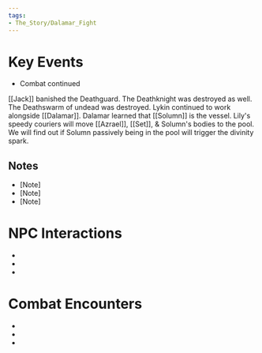 ```yaml
---
tags:
- The_Story/Dalamar_Fight
---
```

# Key Events
- Combat continued

[[Jack]] banished the Deathguard. The Deathknight was destroyed as well. The Deathswarm of undead was destroyed. Lykin continued to work alongside [[Dalamar]]. Dalamar learned that [[Solumn]] is the vessel. Lily's speedy couriers will move [[Azrael]], [[Set]], & Solumn's bodies to the pool. We will find out if Solumn passively being in the pool will trigger the divinity spark. 

## Notes
- [Note]
- [Note]
- [Note]

# NPC Interactions
- [NPC Name]: [Interaction/Outcome]
- [NPC Name]: [Interaction/Outcome]
- [NPC Name]: [Interaction/Outcome]

# Combat Encounters
- [Monster Name(s)]: [Outcome]
- [Monster Name(s)]: [Outcome]
- [Monster Name(s)]: [Outcome]


